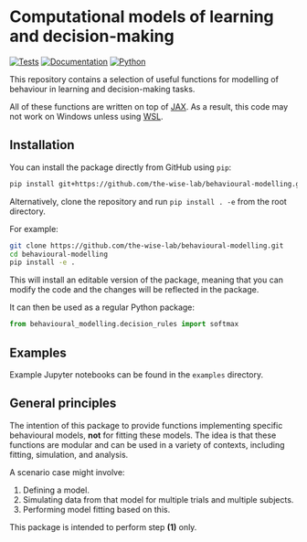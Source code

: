 
# Computational models of learning and decision-making

[![Tests](https://github.com/the-wise-lab/behavioural-modelling/actions/workflows/tests.yml/badge.svg)](https://github.com/the-wise-lab/behavioural-modelling/actions/workflows/tests.yml)
[![Documentation](https://img.shields.io/badge/docs-latest-blue.svg)](https://behavioural-modelling.thewiselab.org)
[![Python](https://img.shields.io/badge/python-≥3.8-blue.svg)](https://www.python.org)

This repository contains a selection of useful functions for modelling of behaviour in learning and decision-making tasks.

All of these functions are written on top of [JAX](jax.readthedocs.io/). As a result, this code may not work on Windows unless using [WSL](https://docs.microsoft.com/en-us/windows/wsl/install-win10).

## Installation

You can install the package directly from GitHub using `pip`:

```bash
pip install git+https://github.com/the-wise-lab/behavioural-modelling.git
```

Alternatively, clone the repository and run `pip install . -e` from the root directory.

For example:

```bash
git clone https://github.com/the-wise-lab/behavioural-modelling.git
cd behavioural-modelling
pip install -e . 
```

This will install an editable version of the package, meaning that you can modify the code and the changes will be reflected in the package.

It can then be used as a regular Python package:

```python
from behavioural_modelling.decision_rules import softmax
```

## Examples

Example Jupyter notebooks can be found in the `examples` directory.

## General principles

The intention of this package to provide functions implementing specific behavioural models, **not** for fitting these models. The idea is that these functions are modular and can be used in a variety of contexts, including fitting, simulation, and analysis.

A scenario case might involve:

1. Defining a model.
2. Simulating data from that model for multiple trials and multiple subjects.
3. Performing model fitting based on this.

This package is intended to perform step **(1)** only.
